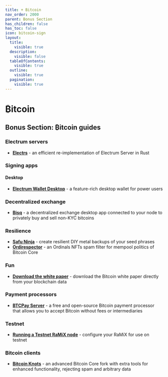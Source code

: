 ```yaml
---
title: + Bitcoin
nav_order: 2000
parent: Bonus Section
has_children: false
has_toc: false
icon: bitcoin-sign
layout:
  title:
    visible: true
  description:
    visible: false
  tableOfContents:
    visible: true
  outline:
    visible: true
  pagination:
    visible: true
---
```


# ₿itcoin

## Bonus Section: ₿itcoin guides

### Electrum servers

* [**Electrs**](electrs.md) - an efficient re-implementation of Electrum Server in Rust

### Signing apps

#### Desktop

* [**Electrum Wallet Desktop**](electrum-wallet-desktop.md) - a feature-rich desktop wallet for power users

### Decentralized exchange

* [**Bisq**](bisq.md) - a decentralized exchange desktop app connected to your node to privately buy and sell non-KYC bitcoins

### Resilience

* [**Safu Ninja**](safu-ninja.md) - create resilient DIY metal backups of your seed phrases
* [**Ordirespector**](ordisrespector.md) - an Ordinals NFTs spam filter for mempool politics of Bitcoin Core

### Fun

* [**Download the white paper**](white-paper.md) - download the Bitcoin white paper directly from your blockchain data

### Payment processors

* [**BTCPay Server**](../../bonus-guides/bitcoin/btcpay-server.md) - a free and open-source Bitcoin payment processor that allows you to accept Bitcoin without fees or intermediaries

### Testnet

* [**Running a Testnet RaMiX node**](ramix-on-testnet.md) - configure your RaMiX for use on testnet

### Bitcoin clients

* [**Bitcoin Knots**](../../bonus-guides/bitcoin/bitcoin-knots.md) - an advanced Bitcoin Core fork with extra tools for enhanced functionality, rejecting spam and arbitrary data
